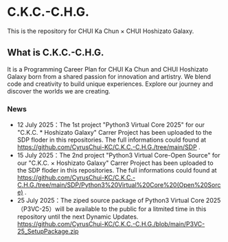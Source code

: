 # C.K.C.-C.H.G.
This is the repository for CHUI Ka Chun × CHUI Hoshizato Galaxy.
## What is C.K.C.-C.H.G.
It is a Programming Career Plan for CHUI Ka Chun and CHUI Hoshizato Galaxy born from a shared passion for innovation and artistry. We blend code and creativity to build unique experiences. Explore our journey and discover the worlds we are creating.
### News
- 12 July 2025：The 1st project "Python3 Virtual Core 2025" for our "C.K.C. * Hoshizato Galaxy" Carrer Project has been uploaded to the SDP floder in this repositories. The full informations could found at https://github.com/CyrusChui-KC/C.K.C.-C.H.G./tree/main/SDP .
- 15 July 2025：The 2nd project "Python3 Virtual Core-Open Source" for our "C.K.C. × Hoshizato Galaxy" Carrer Project has been uploaded to the SDP floder in this repositories. The full informations could found at https://github.com/CyrusChui-KC/C.K.C.-C.H.G./tree/main/SDP/Python3%20Virtual%20Core%20(Open%20Sorce) .
- 25 July 2025：The ziped source package of Python3 Virtual Core 2025（P3VC-25）will be available to the public for a litmited time in this repository until the next Dynamic Updates.
  https://github.com/CyrusChui-KC/C.K.C.-C.H.G./blob/main/P3VC-25_SetupPackage.zip
